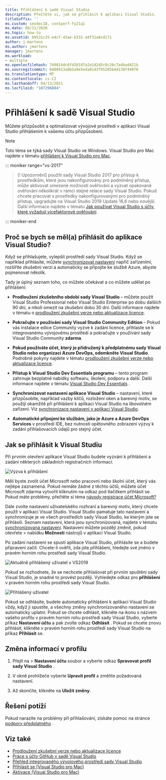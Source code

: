 ```yaml
---
title: Přihlášení k sadě Visual Studio
description: Přečtěte si, jak se přihlásit k aplikaci Visual Studio.
titleSuffix: ''
ms.custom: seodec18, contperf-fy21q1
ms.date: 09/11/2020
ms.topic: how-to
ms.assetid: b9531c25-e4cf-43ae-b331-a9f31a8cd171
author: j-martens
ms.author: jmartens
manager: jmartens
ms.workload:
- multiple
ms.openlocfilehash: 749814dc6fd20107a2a1d2d5c0c26c7a4bad421b
ms.sourcegitcommit: 6d88913a8b5a9e5eda01d3f95205b4d138f440f8
ms.translationtype: MT
ms.contentlocale: cs-CZ
ms.lasthandoff: 04/13/2021
ms.locfileid: "107296804"
---
```

# <a name="sign-in-to-visual-studio"></a>Přihlášení k sadě Visual Studio

Můžete přizpůsobit a optimalizovat vývojové prostředí v aplikaci Visual Studio přihlášením k vašemu účtu přizpůsobení.

> [!NOTE]
> Toto téma se týká sady Visual Studio ve Windows. Visual Studio pro Mac najdete v tématu [přihlášení k Visual Studio pro Mac](/visualstudio/mac/signing-in).

::: moniker range="vs-2017"

> [! Upozornění] použití sady Visual Studio 2017 pro přístup k prostředkům, které jsou nakonfigurovány pro podmíněný přístup, může aktivovat omezené možnosti ověřování a vyzvat opakované ověřování několikrát v rámci stejné relace sady Visual Studio. 
> Pokud chcete pracovat s prostředky nakonfigurovanými pro podmíněný přístup, upgradujte na Visual Studio 2019 Update 16,6 nebo novější. Další informace najdete v tématu [Jak používat Visual Studio s účty, které vyžadují vícefaktorové ověřování](work-with-multi-factor-authentication.md).

::: moniker-end

## <a name="why-should-i-sign-in-to-visual-studio"></a>Proč se bych se měl(a) přihlásit do aplikace Visual Studio?

Když se přihlašujete, vylepšit prostředí sady Visual Studio. Když se například přihlásíte, můžete [synchronizovat nastavení](synchronized-settings-in-visual-studio.md) napříč zařízeními, rozšíříte zkušební verzi a automaticky se připojíte ke službě Azure, abyste pojmenovat několik.

Tady je úplný seznam toho, co můžete očekávat a co můžete udělat po přihlášení:
- **Prodloužení zkušebního období sady Visual Studio** – můžete použít Visual Studio Professional nebo Visual Studio Enterprise po dobu dalších 90 dní, a nikoli omezit na zkušební dobu 30 dní. Další informace najdete v tématu o [prodloužení zkušební verze nebo aktualizace licence](../ide/how-to-unlock-visual-studio.md).

- **Pokračujte v používání sady Visual Studio Community Edition** – Pokud vás instalace edice Community vyzve k zadání licence, přihlaste se k integrovanému vývojovému prostředí a pokračujte v používání sady Visual Studio Community **zdarma**. 

- **Pokud používáte účet, který je přidružený k předplatnému sady Visual Studio nebo organizaci Azure DevOps, odemkněte Visual Studio**. Podrobné pokyny najdete v tématu [prodloužení zkušební verze nebo aktualizace licence](../ide/how-to-unlock-visual-studio.md).

- **Přístup k Visual Studio Dev Essentials programu** – tento program zahrnuje bezplatné nabídky softwaru, školení, podporu a další. Další informace najdete v tématu [Visual Studio Dev Essentials](https://visualstudio.microsoft.com/dev-essentials/) .

- **Synchronizovat nastavení aplikace Visual Studio** – nastavení, které přizpůsobíte, například vazby klíčů, rozložení oken a barevný motiv, se použijí okamžitě při přihlášení k aplikaci Visual Studio na libovolném zařízení. Viz [synchronizace nastavení v aplikaci Visual Studio](../ide/synchronized-settings-in-visual-studio.md).

- **Automatické připojení ke službám, jako je Azure a Azure DevOps Services** v prostředí IDE, bez nutnosti opětovného zobrazení výzvy k zadání přihlašovacích údajů pro stejný účet.

## <a name="how-to-sign-in-to-visual-studio"></a>Jak se přihlásit k Visual Studiu

Při prvním otevření aplikace Visual Studio budete vyzváni k přihlášení a zadání některých základních registračních informací.

![Výzva k přihlášení](../ide/media/vs2019_signinpopup.png)

Měli byste zvolit účet Microsoft nebo pracovní nebo školní účet, který vás nejlépe zaznamená. Pokud nemáte žádné z těchto účtů, můžete účet Microsoft zdarma vytvořit kliknutím na odkaz pod tlačítkem přihlásit se. Pokud máte problémy, přečtěte si téma [návody registrace účet Microsoft?](https://support.microsoft.com/help/4026324/microsoft-account-how-to-create)

Dále zvolte nastavení uživatelského rozhraní a barevný motiv, který chcete použít v aplikaci Visual Studio. Visual Studio pamatuje tato nastavení a synchronizuje je ve všech prostředích sady Visual Studio, ke kterým jste se přihlásili. Seznam nastavení, která jsou synchronizovaná, najdete v tématu [synchronizovaná nastavení](../ide/synchronized-settings-in-visual-studio.md). Nastavení můžete později změnit, pokud otevřete   >  nabídku **Možnosti** nástrojů v aplikaci Visual Studio.

Po zadání nastavení se spustí aplikace Visual Studio, přihlásíte se a budete připraveni začít. Chcete-li ověřit, zda jste přihlášeni, hledejte své jméno v pravém horním rohu prostředí sady Visual Studio.

![Aktuálně přihlášený uživatel v VS2019](../ide/media/vs2019_username.png)

Pokud se rozhodnete, že se nechcete přihlašovat při prvním spuštění sady Visual Studio, je snadné to provést později. Vyhledejte odkaz pro **přihlášení** v pravém horním rohu prostředí sady Visual Studio.

![Přihlášený uživatel](../ide/media/vs2019_usernotsignedin.png)

Pokud se odhlásíte, budete automaticky přihlášeni k aplikaci Visual Studio vždy, když ji spustíte, a všechny změny synchronizovaného nastavení se automaticky uplatní. Pokud se chcete odhlásit, klikněte na ikonu s názvem vašeho profilu v pravém horním rohu prostředí sady Visual Studio, vyberte příkaz **Nastavení účtu** a pak zvolte odkaz **Odhlásit** . Pokud se chcete znovu přihlásit, klikněte v pravém horním rohu prostředí sady Visual Studio na příkaz **Přihlásit** se.

## <a name="to-change-your-profile-information"></a>Změna informací v profilu

1. Přejít na   >  **Nastavení účtu** soubor a vyberte odkaz **Spravovat profil sady Visual Studio** .

1. V okně prohlížeče vyberte **Upravit profil** a změňte požadovaná nastavení.

1. Až skončíte, klikněte na **Uložit změny**.

## <a name="troubleshooting"></a>Řešení potíží

Pokud narazíte na problémy při přihlašování, získáte pomoc na stránce [podpory předplatného](https://visualstudio.microsoft.com/subscriptions/support/) .

## <a name="see-also"></a>Viz také

* [Prodloužení zkušební verze nebo aktualizace licence](../ide/how-to-unlock-visual-studio.md)
* [Práce s účty GitHub v sadě Visual Studio](../ide/work-with-github-accounts.md)
* [Přehled integrovaného vývojového prostředí sady Visual Studio](../get-started/visual-studio-ide.md)
* [Přihlásit se (Visual Studio pro Mac)](/visualstudio/mac/signing-in)
* [Aktivace (Visual Studio pro Mac)](/visualstudio/mac/activation)
